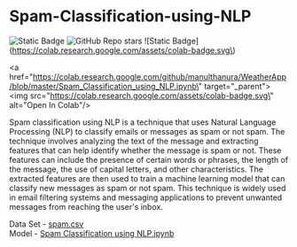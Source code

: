 # Spam-Classification-using-NLP

![Static Badge](https://img.shields.io/badge/Repo-Spam_Classification_using_NLP-orange)
![GitHub Repo stars](https://img.shields.io/github/stars/manulthanura/Spam-Classification-using-NLP?color=yellow)
![Static Badge](https://colab.research.google.com/assets/colab-badge.svg\)

<a href=\"https://colab.research.google.com/github/manulthanura/WeatherApp/blob/master/Spam_Classification_using_NLP.ipynb\" target=\"_parent\">
<img src=\"https://colab.research.google.com/assets/colab-badge.svg\" alt=\"Open In Colab\"/></a>

Spam classification using NLP is a technique that uses Natural Language Processing (NLP) to classify emails or messages as spam or not spam. The technique involves analyzing the text of the message and extracting features that can help identify whether the message is spam or not. These features can include the presence of certain words or phrases, the length of the message, the use of capital letters, and other characteristics. The extracted features are then used to train a machine learning model that can classify new messages as spam or not spam. This technique is widely used in email filtering systems and messaging applications to prevent unwanted messages from reaching the user's inbox.

Data Set - [spam.csv](./spam.csv) <br>
Model - [Spam Classification using NLP.ipynb](./Spam_Classification_using_NLP.ipynb)
